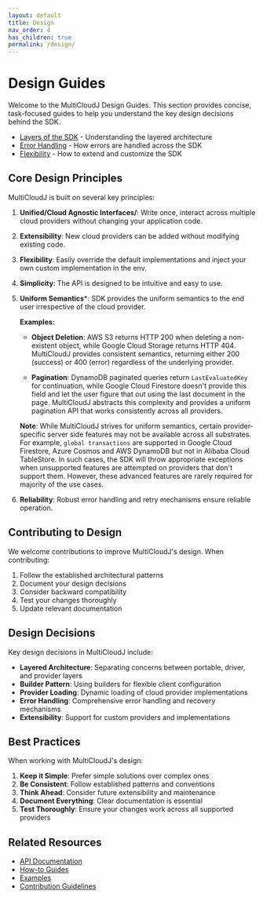 ```yaml
---
layout: default
title: Design
nav_order: 4
has_children: true
permalink: /design/
---
```


# Design Guides

Welcome to the MultiCloudJ Design Guides. This section provides concise, task-focused guides to help you understand the key design decisions behind the SDK.

- [Layers of the SDK](layers.html) - Understanding the layered architecture
- [Error Handling](errors.html) - How errors are handled across the SDK
- [Flexibility](flexibility.html) - How to extend and customize the SDK

## Core Design Principles

MultiCloudJ is built on several key principles:

1. **Unified/Cloud Agnostic Interfaces/**: Write once, interact across multiple cloud providers without changing your application code.
2. **Extensibility**: New cloud providers can be added without modifying existing code.
3. **Flexibility**: Easily override the default implementations and inject your own custom implementation in the env.
4. **Simplicity**: The API is designed to be intuitive and easy to use.
5. **Uniform Semantics***: SDK provides the uniform semantics to the end user irrespective of the cloud provider.

   **Examples:**
   
   - **Object Deletion**: AWS S3 returns HTTP 200 when deleting a non-existent object, while Google Cloud Storage returns HTTP 404. MultiCloudJ provides consistent semantics, returning either 200 (success) or 400 (error) regardless of the underlying provider.
   
   - **Pagination**: DynamoDB paginated queries return `LastEvaluatedKey` for continuation, while Google Cloud Firestore doesn't provide this field and let the user figure that out using the last document in the page. MultiCloudJ abstracts this complexity and provides a uniform pagination API that works consistently across all providers.

   **Note**: While MultiCloudJ strives for uniform semantics, certain provider-specific server side features may not be available across all substrates. For example, `global transactions` are supported in Google Cloud Firestore, Azure Cosmos and AWS DynamoDB but not in Alibaba Cloud TableStore. In such cases, the SDK will throw appropriate exceptions when unsupported features are attempted on providers that don't support them. However, these advanced features are rarely required for majority of the use cases.
6. **Reliability**: Robust error handling and retry mechanisms ensure reliable operation.

## Contributing to Design

We welcome contributions to improve MultiCloudJ's design. When contributing:

1. Follow the established architectural patterns
2. Document your design decisions
3. Consider backward compatibility
4. Test your changes thoroughly
5. Update relevant documentation

## Design Decisions

Key design decisions in MultiCloudJ include:

- **Layered Architecture**: Separating concerns between portable, driver, and provider layers
- **Builder Pattern**: Using builders for flexible client configuration
- **Provider Loading**: Dynamic loading of cloud provider implementations
- **Error Handling**: Comprehensive error handling and recovery mechanisms
- **Extensibility**: Support for custom providers and implementations

## Best Practices

When working with MultiCloudJ's design:

1. **Keep it Simple**: Prefer simple solutions over complex ones
2. **Be Consistent**: Follow established patterns and conventions
3. **Think Ahead**: Consider future extensibility and maintenance
4. **Document Everything**: Clear documentation is essential
5. **Test Thoroughly**: Ensure your changes work across all supported providers

## Related Resources

- [API Documentation](../api/java/latest/index.html)
- [How-to Guides](../guides/index.html)
- [Examples](https://github.com/salesforce/multicloudj/tree/main/examples)
- [Contribution Guidelines](https://github.com/salesforce/multicloudj/blob/main/CONTRIBUTING.md)
